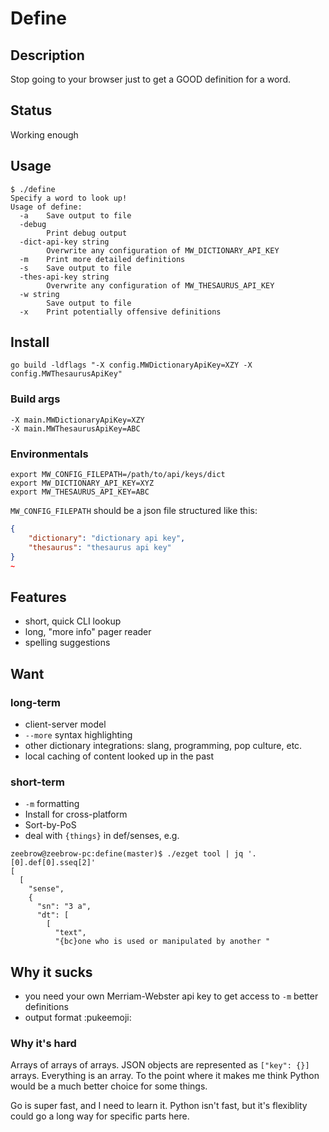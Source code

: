 # Define

## Description

Stop going to your browser just to get a GOOD definition for a word.

## Status

Working enough

## Usage

```
$ ./define 
Specify a word to look up!
Usage of define:
  -a	Save output to file
  -debug
    	Print debug output
  -dict-api-key string
    	Overwrite any configuration of MW_DICTIONARY_API_KEY
  -m	Print more detailed definitions
  -s	Save output to file
  -thes-api-key string
    	Overwrite any configuration of MW_THESAURUS_API_KEY
  -w string
    	Save output to file
  -x	Print potentially offensive definitions
```

## Install

```
go build -ldflags "-X config.MWDictionaryApiKey=XZY -X config.MWThesaurusApiKey"
```

### Build args

```
-X main.MWDictionaryApiKey=XZY
-X main.MWThesaurusApiKey=ABC
```
### Environmentals

```
export MW_CONFIG_FILEPATH=/path/to/api/keys/dict
export MW_DICTIONARY_API_KEY=XYZ
export MW_THESAURUS_API_KEY=ABC
```

`MW_CONFIG_FILEPATH` should be a json file structured like this:
```json
{
    "dictionary": "dictionary api key",
    "thesaurus": "thesaurus api key"
}
~        
```

## Features 

* short, quick CLI lookup
* long, "more info" pager reader
* spelling suggestions

## Want

### long-term

* client-server model
* `--more` syntax highlighting
* other dictionary integrations: slang, programming, pop culture, etc.
* local caching of content looked up in the past

### short-term

* `-m` formatting
* Install for cross-platform
* Sort-by-PoS 
* deal with `{things}` in def/senses, e.g.

```
zeebrow@zeebrow-pc:define(master)$ ./ezget tool | jq '.[0].def[0].sseq[2]'
[
  [
    "sense",
    {
      "sn": "3 a",
      "dt": [
        [
          "text",
          "{bc}one who is used or manipulated by another "
```

## Why it sucks

* you need your own Merriam-Webster api key to get access to `-m` better definitions
* output format :pukeemoji:

### Why it's hard

Arrays of arrays of arrays. JSON objects are represented as `["key": {}]` arrays. Everything is an array. To the point where it makes me think Python would be a much better choice for some things.

Go is super fast, and I need to learn it. Python isn't fast, but it's flexiblity could go a long way for specific parts here.


